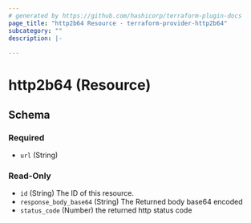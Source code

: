 ```yaml
---
# generated by https://github.com/hashicorp/terraform-plugin-docs
page_title: "http2b64 Resource - terraform-provider-http2b64"
subcategory: ""
description: |-
  
---
```


# http2b64 (Resource)





<!-- schema generated by tfplugindocs -->
## Schema

### Required

- `url` (String)

### Read-Only

- `id` (String) The ID of this resource.
- `response_body_base64` (String) The Returned body base64 encoded
- `status_code` (Number) the returned http status code


